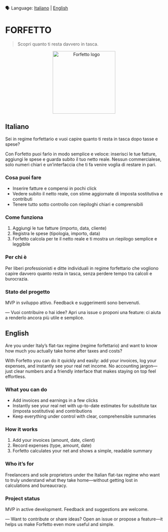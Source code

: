 🗣️ Language: [Italiano](#italiano) | [English](#english)

# FORFETTO

> Scopri quanto ti resta davvero in tasca.

<p align="center">
	<img src="./assets/logo.png" alt="Forfetto logo" width="200">
  
</p>

## Italiano

Sei in regime forfettario e vuoi capire quanto ti resta in tasca dopo tasse e spese?

Con Forfetto puoi farlo in modo semplice e veloce: inserisci le tue fatture, aggiungi le spese e guarda subito il tuo netto reale. Nessun commercialese, solo numeri chiari e un’interfaccia che ti fa venire voglia di restare in pari.

### Cosa puoi fare
- Inserire fatture e compensi in pochi click
- Vedere subito il netto reale, con stime aggiornate di imposta sostitutiva e contributi
- Tenere tutto sotto controllo con riepiloghi chiari e comprensibili

### Come funziona
1. Aggiungi le tue fatture (importo, data, cliente)
2. Registra le spese (tipologia, importo, data)
3. Forfetto calcola per te il netto reale e ti mostra un riepilogo semplice e leggibile

### Per chi è
Per liberi professionisti e ditte individuali in regime forfettario che vogliono capire davvero quanto resta in tasca, senza perdere tempo tra calcoli e burocrazia.

### Stato del progetto
MVP in sviluppo attivo. Feedback e suggerimenti sono benvenuti.

—
Vuoi contribuire o hai idee? Apri una issue o proponi una feature: ci aiuta a renderlo ancora più utile e semplice.

## English

Are you under Italy’s flat-tax regime (regime forfettario) and want to know how much you actually take home after taxes and costs?

With Forfetto you can do it quickly and easily: add your invoices, log your expenses, and instantly see your real net income. No accounting jargon—just clear numbers and a friendly interface that makes staying on top feel effortless.

### What you can do
- Add invoices and earnings in a few clicks
- Instantly see your real net with up-to-date estimates for substitute tax (imposta sostitutiva) and contributions
- Keep everything under control with clear, comprehensible summaries

### How it works
1. Add your invoices (amount, date, client)
2. Record expenses (type, amount, date)
3. Forfetto calculates your net and shows a simple, readable summary

### Who it’s for
Freelancers and sole proprietors under the Italian flat-tax regime who want to truly understand what they take home—without getting lost in calculations and bureaucracy.

### Project status
MVP in active development. Feedback and suggestions are welcome.

—
Want to contribute or share ideas? Open an issue or propose a feature—it helps us make Forfetto even more useful and simple.
